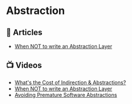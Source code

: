 # Abstraction

## 📕 Articles
- [When NOT to write an Abstraction Layer](https://codeopinion.com/when-not-to-write-an-abstraction-layer/)
## 📺 Videos
- [What's the Cost of Indirection & Abstractions?](https://www.youtube.com/watch?v=DNjDZ0E6GUs)
- [When NOT to write an Abstraction Layer](https://www.youtube.com/watch?v=tqqH_Ib_gDc)
- [Avoiding Premature Software Abstractions](https://betterprogramming.pub/avoiding-premature-software-abstractions-8ba2e990930a)